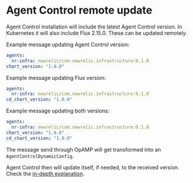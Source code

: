 # Agent Control remote update

Agent Control installation will include the latest Agent Control version. In Kubernetes it will also include Flux 2.15.0.
These can be updated remotely.

Example message updating Agent Control version:

```yaml
agents:
  nr-infra: newrelic/com.newrelic.infrastructure:0.1.0
chart_version: "1.0.0"
```

Example message updating Flux version:

```yaml
agents:
  nr-infra: newrelic/com.newrelic.infrastructure:0.1.0
cd_chart_version: "1.0.0"
```

Example message updating both versions:

```yaml
agents:
  nr-infra: newrelic/com.newrelic.infrastructure:0.1.0
chart_version: "1.0.0"
cd_chart_version: "1.0.0"
```

The message send through OpAMP will get transformed into an `AgentControlDynamicConfig`.

Agent Control then will update itself, if needed, to the received version. Check the [in-depth explanation](../ac-remote-update/how-it-works.md).
